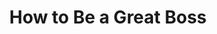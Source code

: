 ---
title: "How to Be a Great Boss"
description: "Buku ini sangat membantu saya ketika saya harus mulai ada di posisi leader. It's contain everything that you need to know about leading. Dan tidak seperti buku lain di genre ini, kamu bisa mengimplementasikan apa yang ada di sini , tanpa harus ikut ke dalam pelatihan atau kursus khusus."
cover: "images/reading/how-to-great-boss.jpeg"
publishDate: 2016-06-11
authors: "Gino Wickman, René Boer"
categories: ["business & leadership"]
---